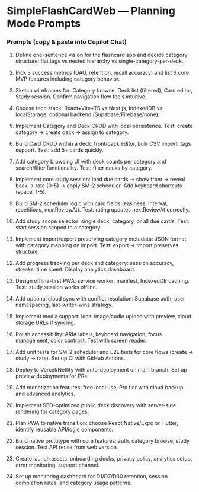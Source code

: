 # SimpleFlashCardWeb — Planning Mode Prompts

### Prompts (copy & paste into Copilot Chat)

1) Define one-sentence vision for the flashcard app and decide category structure: flat tags vs nested hierarchy vs single-category-per-deck.

2) Pick 3 success metrics (DAU, retention, recall accuracy) and list 6 core MVP features including category behavior.

3) Sketch wireframes for: Category browse, Deck list (filtered), Card editor, Study session. Confirm navigation flow feels intuitive.

4) Choose tech stack: React+Vite+TS vs Next.js, IndexedDB vs localStorage, optional backend (Supabase/Firebase/none).

5) Implement Category and Deck CRUD with local persistence. Test: create category → create deck → assign to category.

6) Build Card CRUD within a deck: front/back editor, bulk CSV import, tags support. Test: add 5+ cards quickly.

7) Add category browsing UI with deck counts per category and search/filter functionality. Test: filter decks by category.

8) Implement core study session: load due cards → show front → reveal back → rate (0-5) → apply SM-2 scheduler. Add keyboard shortcuts (space, 1-5).

9) Build SM-2 scheduler logic with card fields (easiness, interval, repetitions, nextReviewAt). Test: rating updates nextReviewAt correctly.

10) Add study scope selector: single deck, category, or all due cards. Test: start session scoped to a category.

11) Implement import/export preserving category metadata: JSON format with category mapping on import. Test: export → import preserves structure.

12) Add progress tracking per deck and category: session accuracy, streaks, time spent. Display analytics dashboard.

13) Design offline-first PWA: service worker, manifest, IndexedDB caching. Test: study session works offline.

14) Add optional cloud sync with conflict resolution: Supabase auth, user namespacing, last-writer-wins strategy.

15) Implement media support: local image/audio upload with preview, cloud storage URLs if syncing.

16) Polish accessibility: ARIA labels, keyboard navigation, focus management, color contrast. Test with screen reader.

17) Add unit tests for SM-2 scheduler and E2E tests for core flows (create → study → rate). Set up CI with GitHub Actions.

18) Deploy to Vercel/Netlify with auto-deployment on main branch. Set up preview deployments for PRs.

19) Add monetization features: free local use, Pro tier with cloud backup and advanced analytics.

20) Implement SEO-optimized public deck discovery with server-side rendering for category pages.

21) Plan PWA to native transition: choose React Native/Expo or Flutter, identify reusable API/logic components.

22) Build native prototype with core features: auth, category browse, study session. Test API reuse from web version.

23) Create launch assets: onboarding decks, privacy policy, analytics setup, error monitoring, support channel.

24) Set up monitoring dashboard for D1/D7/D30 retention, session completion rates, and category usage patterns.
